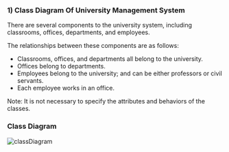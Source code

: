 
### 1) Class Diagram Of University Management System

There are several components to the university system, including classrooms, offices, departments, and employees.

The relationships between these components are as follows:

- Classrooms, offices, and departments all belong to the university.
- Offices belong to departments.
- Employees belong to the university; and can be either professors or civil servants.
- Each employee works in an office.

Note: It is not necessary to specify the attributes and behaviors of the classes.

### Class Diagram

![classDiagram](C:\Users\RFCNR\Documents\GitHub\PatikaDevOOP\1)

